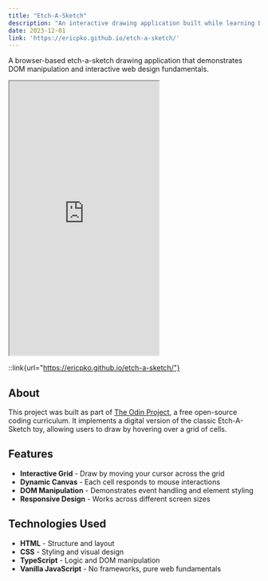 ```yaml
---
title: "Etch-A-Sketch"
description: "An interactive drawing application built while learning DOM manipulation and TypeScript through The Odin Project."
date: 2023-12-01
link: 'https://ericpko.github.io/etch-a-sketch/'
---
```


A browser-based etch-a-sketch drawing application that demonstrates DOM manipulation and interactive web design fundamentals.

<iframe src="https://ericpko.github.io/etch-a-sketch/" title="Etch-A-Sketch - Interactive Demo" loading="lazy" style="height: 550px"></iframe>

::link{url="https://ericpko.github.io/etch-a-sketch/"}

## About

This project was built as part of [The Odin Project](https://www.theodinproject.com/), a free open-source coding curriculum. It implements a digital version of the classic Etch-A-Sketch toy, allowing users to draw by hovering over a grid of cells.

## Features

- **Interactive Grid** - Draw by moving your cursor across the grid
- **Dynamic Canvas** - Each cell responds to mouse interactions
- **DOM Manipulation** - Demonstrates event handling and element styling
- **Responsive Design** - Works across different screen sizes

## Technologies Used

- **HTML** - Structure and layout
- **CSS** - Styling and visual design
- **TypeScript** - Logic and DOM manipulation
- **Vanilla JavaScript** - No frameworks, pure web fundamentals
